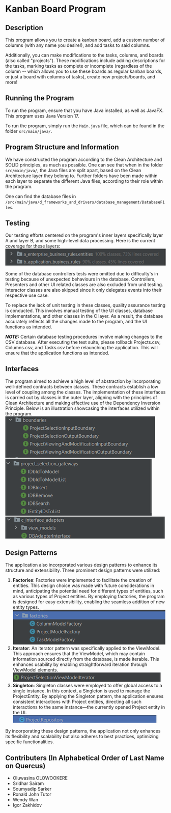 # Kanban Board Program

## Description
This program allows you to create a kanban board,
add a custom number of columns (with any name you desire!),
and add tasks to said columns.

Additionally, you can make modifications to the tasks, columns, and boards (also called "projects").
These modifications include adding descriptions for the tasks,
marking tasks as complete or incomplete
(regardless of the column -- which allows you to use these boards as regular kanban boards,
or just a board with columns of tasks), create new projects/boards, and more!

## Running the Program
To run the program, ensure that you have Java installed, as well as JavaFX.
This program uses Java Version 17.

To run the program, simply run the `Main.java` file, which can be found in
the folder `src/main/java/`.

## Program Structure and Information
We have constructed the program according to the Clean Architecture and SOLID principles,
as much as possible. One can see that when in the folder `src/main/java/`, the Java files
are split apart, based on the Clean Architecture layer they belong to.
Further folders have been made within each layer to separate the different
Java files, according to their role within the program.

One can find the database files in
`/src/main/java/d_frameworks_and_drivers/database_management/DatabaseFiles`.

## Testing
Our testing efforts centered on the program's inner layers specifically layer A and layer B, and some high-level data 
processing. Here is the current coverage for these layers:
![img.png](img.png)

Some of the database controllers tests were omitted due to difficulty's in testing because of 
unexpected behaviours in the database. Controllers, Presenters and other UI related classes are also
excluded from unit testing. Interactor classes are also skipped since it only delegates events into their
respective use case.

To replace the lack of unit testing in these classes, quality assurance testing is conducted. This involves manual 
testing of 
the UI classes, database implementations, and other classes in the C layer. As a result, the database accurately reflects all the changes made to the program, and the UI functions as intended.

***NOTE:*** Certain database testing procedures involve making changes to the CSV database. After 
executing the test suite, please rollback Projects.csv, Columns.csv, and Tasks.csv before relaunching 
the application. This will ensure that the application functions as intended.


## Interfaces

The program aimed to achieve a high level of abstraction by incorporating well-defined contracts between classes. These 
contracts establish a low level of coupling among the classes. The implementation of these interfaces is carried out by 
classes in the outer layer, aligning with the principles of Clean Architecture and making effective use of the Dependency 
Inversion Principle. Below is an illustration showcasing the interfaces utilized within the program.
![img_1.png](img_1.png)
![img_2.png](img_2.png)
![img_3.png](img_3.png)

## Design Patterns
The application also incorporated various design patterns to enhance its structure and extensibility. Three prominent design patterns were utilized:

1. **Factories**: Factories were implemented to facilitate the creation of entities. This design choice was made 
   with future considerations in mind, anticipating the potential need for different types of entities, such as 
   various types of Project entities. By employing factories, the program is designed for easy extensibility, enabling 
   the seamless addition of new entity types.
![img_4.png](img_4.png)
2. **Iterator**: An iterator pattern was specifically applied to the ViewModel. This approach ensures that the ViewModel, which may contain information sourced directly from the database, is made iterable. This enhances usability by enabling straightforward iteration through ViewModel elements.
![img_5.png](img_5.png)
3. **Singleton**: Singleton classes were employed to offer global access to a single instance. In this context, a 
   Singleton is used to manage the ProjectEntity. By applying the Singleton pattern, the application ensures 
   consistent interactions with Project entities, directing all such interactions to the same instance—the currently 
   opened Project entity in the UI.
![img_6.png](img_6.png)

By incorporating these design patterns, the application not only enhances its flexibility and scalability but also adheres to best practices, optimizing specific functionalities.


## Contributers (In Alphabetical Order of Last Name on Quercus)
- Oluwasina OLOWOOKERE
- Sridhar Sairam
- Soumyadip Sarker
- Ronald John Tutor
- Wendy Wan
- Igor Zakhidov
